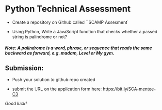 # Python Technical Assessment  

- Create a repository on Github called ``SCAMP Assesment`

- Using Python,  Write a JavaScript function that checks whether a passed string is palindrome or not?
#####   **Note:** A palindrome is a word, phrase, or sequence that reads the same backward as forward, e.g. madam, Level or My gym.

## Submission: 

- Push your solution to github repo created 

- submit the URL on the application form here: https://bit.ly/SCA-mentee-C3

*Good luck!*
